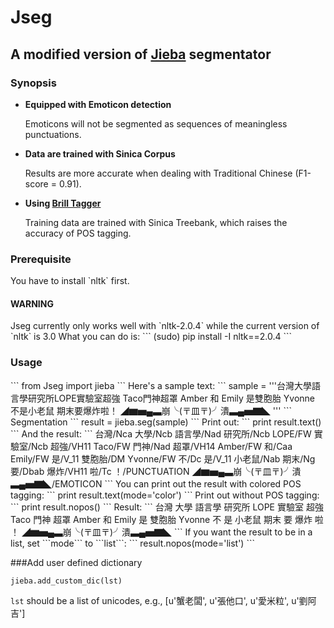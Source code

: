 <h1>Jseg</h1>
<h2>A modified version of <a href="https://github.com/fxsjy/jieba">Jieba</a> segmentator</h2>

<h3>Synopsis</h3>
<ul>
  <li><strong>Equipped with Emoticon detection</strong></li>
      <p>Emoticons will not be segmented as sequences of meaningless punctuations.</p>
  <li><strong>Data are trained with Sinica Corpus</strong></li>
      <p>Results are more accurate when dealing with Traditional Chinese (F1-score = 0.91).</p>
  <li><strong>Using <a href="https://github.com/a33kuo/postagger_zh">Brill Tagger</strong></a></li>
      <p>Training data are trained with Sinica Treebank, which raises the accuracy of POS tagging. </p>
</ul>

<h3>Prerequisite</h3>
You have to install `nltk` first.
<h4>WARNING</h4>
Jseg currently only works well with `nltk-2.0.4`
while the current version of `nltk` is 3.0
What you can do is:
```
(sudo) pip install -I nltk==2.0.4
```

<h3>Usage</h3>
```
from Jseg import jieba
```
Here's a sample text:
```
sample = '''台灣大學語言學研究所LOPE實驗室超強
            Taco門神超罩
            Amber 和 Emily 是雙胞胎
            Yvonne 不是小老鼠
            期末要爆炸啦！ ◢▆▅▄▃崩╰(〒皿〒)╯潰▃▄▅▇◣
         '''
```
Segmentation
```
result = jieba.seg(sample)
```
Print out:
```
print result.text()
```
And the result:
```
台灣/Nca 大學/Ncb 語言學/Nad 研究所/Ncb LOPE/FW 實驗室/Ncb 超強/VH11 
Taco/FW 門神/Nad 超罩/VH14 
Amber/FW 和/Caa Emily/FW 是/V_11 雙胞胎/DM 
Yvonne/FW 不/Dc 是/V_11 小老鼠/Nab 
期末/Ng 要/Dbab 爆炸/VH11 啦/Tc ！/PUNCTUATION ◢▆▅▄▃崩╰(〒皿〒)╯潰▃▄▅▇◣/EMOTICON 
```
You can print out the result with colored POS tagging:
```
print result.text(mode='color')
```
Print out without POS tagging:
```
print result.nopos()
```
Result:
```
台灣 大學 語言學 研究所 LOPE 實驗室 超強
Taco 門神 超罩
Amber 和 Emily 是 雙胞胎
Yvonne 不 是 小老鼠
期末 要 爆炸 啦 ！ ◢▆▅▄▃崩╰(〒皿〒)╯潰▃▄▅▇◣ 
```
If you want the result to be in a list, set ```mode``` to ```list```:
```
result.nopos(mode='list')
```

###Add user defined dictionary
```
jieba.add_custom_dic(lst)
```
```lst``` should be a list of unicodes, e.g., [u'蟹老闆', u'張他口', u'愛米粒', u'劉阿吉']
